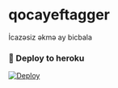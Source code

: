 # qocayeftagger
İcazəsiz əkmə ay bicbala


### 🚀 Deploy to heroku
[![Deploy](https://www.herokucdn.com/deploy/button.svg)](https://heroku.com/deploy?template=https://github.com/Cinaar/qocayeftagger)
